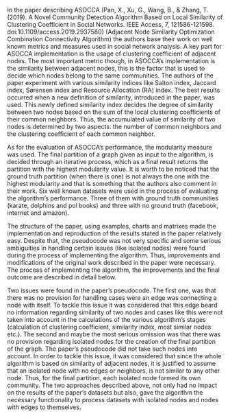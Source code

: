 In the paper describing ASOCCA (Pan, X., Xu, G., Wang, B., & Zhang, T. (2019). A Novel Community Detection Algorithm Based on Local Similarity of Clustering Coefficient in Social Networks. IEEE Access, 7, 121586-121598. doi:10.1109/access.2019.2937580) (Adjacent Node Similarity Optimization Combination Connectivity Algorithm) the authors base their work on well known metrics and measures used in social network analysis. A key part for ASOCCA implementation is the usage of clustering coefficient of adjacent nodes. The most important metric though, in ASOCCA’s implementation is the similarity between adjacent nodes, this is the factor that is used to decide which nodes belong to the same communities. The authors of the paper experiment with various similarity indices like Salton index, Jaccard index, Sørensen index and Resource Allocation (RA) index. The best results occurred when a new definition of similarity, introduced in the paper, was used. This newly defined similarity index decides the degree of similarity between two nodes based on the sum of the local clustering coefficients of their common neighbors. Thus, the accumulated value of similarity of two nodes is determined by two aspects: the number of common neighbors and the clustering coefficient of each common neighbor.

As for the evaluation of ASOCCA’s performance, the modularity measure was used. The final partition of a graph given as input to the algorithm, is decided through an iterative process, which as a final result returns the partition with the highest modularity value. It is worth to be noticed that the ground truth partition (when there is one) is not always the one with the highest modularity and that is something that the authors also comment in their work. Six well known datasets were used in the process of evaluating the algorithm’s performance. Three of them with ground truth communities (karate, dolphins and pol books) and three with no ground truth (facebook, internet and amazon).

The structure of the paper, using examples, charts and matrixes made the implementation and reproduction of the results stated in the paper relatively easy. Despite that, the pseudocode was not very specific and some serious ambiguities in handling certain issues (like isolated nodes) were found during the process of implementing the algorithm. Thus, improvements and modifications of the original work described in the paper were necessary. The process of implementing the algorithm, the improvements and the final outcome are described in detail below.

Two issues were found in the paper’s pseudocode. The first one, was that there was no provision for handling cases were an edge was connecting a node with itself. To tackle this issue it was considered that this edge beard no information regarding similarity of two nodes and cases like this were not taken into account in the calculations of the various algorithm’s stages (calculation of clustering coefficient, similarity index, most similar nodes etc.). The second and maybe the most serious omission was that there was no provision regarding isolated nodes for the creation of the final partition of the graph. The paper’s pseudocode did not take such nodes into account. In order to tackle this issue, it was considered that since the whole algorithm is based on similarity of adjacent nodes, it is justified to assume that an isolated node with no edges or neighbors, is not similar to any other node. Thus, for the final partition, each isolated node formed its own community. The two approaches described above, not only had no impact on the results of the paper’s datasets but also, gave the algorithm the necessary functionality to process datasets with isolated nodes and nodes with edges to themselves.
